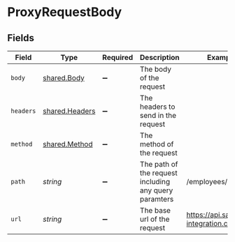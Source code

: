 # ProxyRequestBody


## Fields

| Field                                                   | Type                                                    | Required                                                | Description                                             | Example                                                 |
| ------------------------------------------------------- | ------------------------------------------------------- | ------------------------------------------------------- | ------------------------------------------------------- | ------------------------------------------------------- |
| `body`                                                  | [shared.Body](../../../sdk/models/shared/body.md)       | :heavy_minus_sign:                                      | The body of the request                                 |                                                         |
| `headers`                                               | [shared.Headers](../../../sdk/models/shared/headers.md) | :heavy_minus_sign:                                      | The headers to send in the request                      |                                                         |
| `method`                                                | [shared.Method](../../../sdk/models/shared/method.md)   | :heavy_minus_sign:                                      | The method of the request                               |                                                         |
| `path`                                                  | *string*                                                | :heavy_minus_sign:                                      | The path of the request including any query paramters   | /employees/directory                                    |
| `url`                                                   | *string*                                                | :heavy_minus_sign:                                      | The base url of the request                             | https://api.sample-integration.com/v1                   |